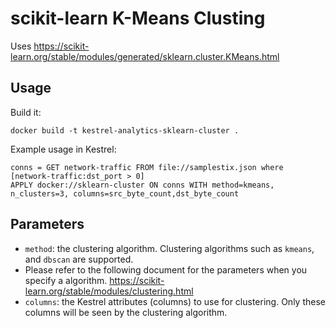 # scikit-learn K-Means Clusting

Uses https://scikit-learn.org/stable/modules/generated/sklearn.cluster.KMeans.html

## Usage

Build it:
```
docker build -t kestrel-analytics-sklearn-cluster .
```

Example usage in Kestrel:
```
conns = GET network-traffic FROM file://samplestix.json where [network-traffic:dst_port > 0]
APPLY docker://sklearn-cluster ON conns WITH method=kmeans, n_clusters=3, columns=src_byte_count,dst_byte_count
```

## Parameters

- `method`: the clustering algorithm. Clustering algorithms such as `kmeans`, and `dbscan` are supported. 
- Please refer to the following document for the parameters when you specify a algorithm. https://scikit-learn.org/stable/modules/clustering.html
- `columns`: the Kestrel attributes (columns) to use for clustering.  Only these columns will be seen by the clustering algorithm.